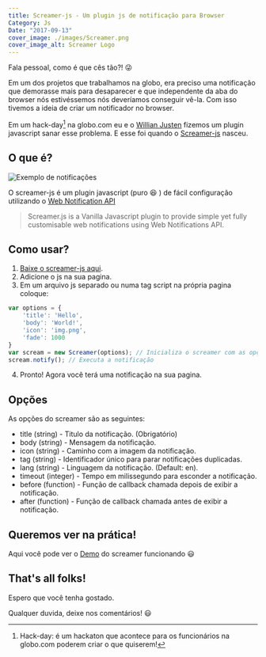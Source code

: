 ```yaml
---
title: Screamer-js - Um plugin js de notificação para Browser
Category: Js
Date: "2017-09-13"
cover_image: ./images/Screamer.png
cover_image_alt: Screamer Logo
---
```


Fala pessoal, como é que cês tão?! 😜

Em um dos projetos que trabalhamos na globo, era preciso uma notificação que demorasse mais para desaparecer e que independente da aba do browser nós estivéssemos nós deveríamos conseguir vê-la. Com isso tivemos a ideia de criar um notificador no browser.

<!-- PELICAN_END_SUMMARY -->
Em um hack-day[^1] na globo.com eu e o [Willian Justen](https://willianjusten.com.br/) fizemos um plugin javascript sanar esse problema. E esse foi quando o [Screamer-js](https://github.com/willianjusten/screamer-js) nasceu.


## O que é?

![Exemplo de notificações](https://raw.githubusercontent.com/willianjusten/screamer-js/master/screenshot.png)

O screamer-js é um plugin javascript (puro 😆 ) de fácil configuração utilizando o [Web Notification API](https://developer.mozilla.org/en-US/docs/Web/API/notification)

> Screamer.js is a Vanilla Javascript plugin to provide simple yet fully customisable web notifications using Web Notifications API.


## Como usar?

1. [Baixe o screamer-js aqui](https://github.com/willianjusten/screamer-js/archive/master.zip).
2. Adicione o js na sua pagina.
3. Em um arquivo js separado ou numa tag script na própria pagina coloque:

```js
var options = {
    'title': 'Hello',
    'body': 'World!',
    'icon': 'img.png',
    'fade': 1000
}
var scream = new Screamer(options); // Inicializa o screamer com as opções de notificação
scream.notify(); // Executa a notificação
```

4. Pronto! Agora você terá uma notificação na sua pagina.


## Opções

As opções do screamer são as seguintes:

- title (string) - Titulo da notificação. (Obrigatório)
- body (string) - Mensagem da notificação.
- icon (string) - Caminho com a imagem da notificação.
- tag (string) - Identificador único para parar notificações duplicadas.
- lang (string) - Linguagem da notificação. (Default: en).
- timeout (integer) - Tempo em milissegundo para esconder a notificação.
- before (function) - Função de callback chamada depois de exibir a notificação.
- after (function) - Função de callback chamada antes de exibir a notificação.


## Queremos ver na prática!

Aqui você pode ver o [Demo](https://willianjusten.com.br/screamer-js/example/) do screamer funcionando 😃


## That's all folks!

Espero que você tenha gostado.

Qualquer duvida, deixe nos comentários! 😃

[^1]:Hack-day: é um hackaton que acontece para os funcionários na globo.com poderem criar o que quiserem!
